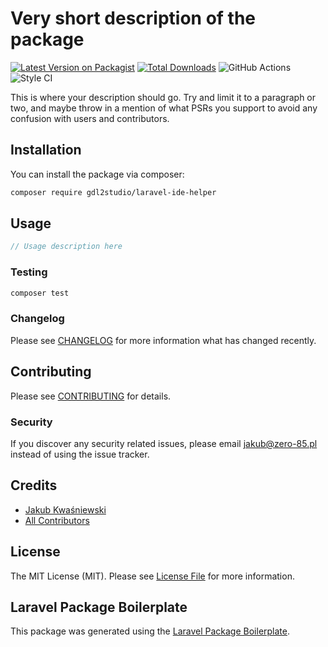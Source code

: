 # Very short description of the package

[![Latest Version on Packagist](https://img.shields.io/packagist/v/gdl2studio/laravel-ide-helper.svg?style=flat-square)](https://packagist.org/packages/gdl2studio/laravel-ide-helper)
[![Total Downloads](https://img.shields.io/packagist/dt/gdl2studio/laravel-ide-helper.svg?style=flat-square)](https://packagist.org/packages/gdl2studio/laravel-ide-helper)
![GitHub Actions](https://github.com/gdl2studio/laravel-ide-helper/actions/workflows/main.yml/badge.svg)
![Style CI](https://github.styleci.io/repos/408725887/shield)

This is where your description should go. Try and limit it to a paragraph or two, and maybe throw in a mention of what PSRs you support to avoid any confusion with users and contributors.

## Installation

You can install the package via composer:

```bash
composer require gdl2studio/laravel-ide-helper
```

## Usage

```php
// Usage description here
```

### Testing

```bash
composer test
```

### Changelog

Please see [CHANGELOG](CHANGELOG.md) for more information what has changed recently.

## Contributing

Please see [CONTRIBUTING](CONTRIBUTING.md) for details.

### Security

If you discover any security related issues, please email jakub@zero-85.pl instead of using the issue tracker.

## Credits

-   [Jakub Kwaśniewski](https://github.com/gdl2studio)
-   [All Contributors](../../contributors)

## License

The MIT License (MIT). Please see [License File](LICENSE.md) for more information.

## Laravel Package Boilerplate

This package was generated using the [Laravel Package Boilerplate](https://laravelpackageboilerplate.com).
